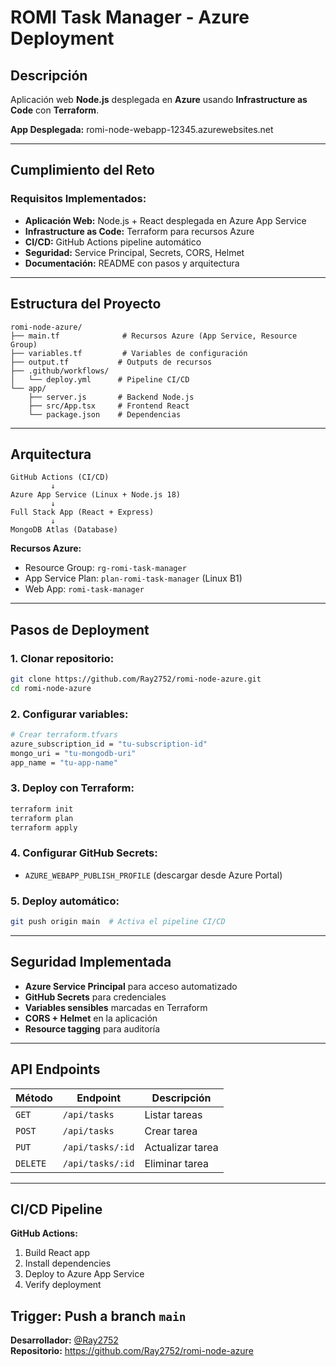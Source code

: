 # ROMI Task Manager - Azure Deployment

## Descripción

Aplicación web **Node.js** desplegada en **Azure** usando **Infrastructure as Code** con **Terraform**.

**App Desplegada:** romi-node-webapp-12345.azurewebsites.net

---

## **Cumplimiento del Reto**

### **Requisitos Implementados:**
- **Aplicación Web:** Node.js + React desplegada en Azure App Service
- **Infrastructure as Code:** Terraform para recursos Azure
- **CI/CD:** GitHub Actions pipeline automático
- **Seguridad:** Service Principal, Secrets, CORS, Helmet
- **Documentación:** README con pasos y arquitectura

---

## **Estructura del Proyecto**

```
romi-node-azure/
├── main.tf              # Recursos Azure (App Service, Resource Group)
├── variables.tf         # Variables de configuración
├── output.tf           # Outputs de recursos
├── .github/workflows/
│   └── deploy.yml      # Pipeline CI/CD
└── app/
    ├── server.js       # Backend Node.js
    ├── src/App.tsx     # Frontend React
    └── package.json    # Dependencias
```

---

## **Arquitectura**

```
GitHub Actions (CI/CD)
         ↓
Azure App Service (Linux + Node.js 18)
         ↓
Full Stack App (React + Express)
         ↓
MongoDB Atlas (Database)
```

**Recursos Azure:**
- Resource Group: `rg-romi-task-manager`
- App Service Plan: `plan-romi-task-manager` (Linux B1)
- Web App: `romi-task-manager`

---

## **Pasos de Deployment**

### **1. Clonar repositorio:**
```bash
git clone https://github.com/Ray2752/romi-node-azure.git
cd romi-node-azure
```

### **2. Configurar variables:**
```bash
# Crear terraform.tfvars
azure_subscription_id = "tu-subscription-id"
mongo_uri = "tu-mongodb-uri"
app_name = "tu-app-name"
```

### **3. Deploy con Terraform:**
```bash
terraform init
terraform plan
terraform apply
```

### **4. Configurar GitHub Secrets:**
- `AZURE_WEBAPP_PUBLISH_PROFILE` (descargar desde Azure Portal)

### **5. Deploy automático:**
```bash
git push origin main  # Activa el pipeline CI/CD
```

---

## **Seguridad Implementada**

- **Azure Service Principal** para acceso automatizado
- **GitHub Secrets** para credenciales
- **Variables sensibles** marcadas en Terraform
- **CORS + Helmet** en la aplicación
- **Resource tagging** para auditoría

---

## **API Endpoints**

| Método | Endpoint | Descripción |
|--------|----------|-------------|
| `GET` | `/api/tasks` | Listar tareas |
| `POST` | `/api/tasks` | Crear tarea |
| `PUT` | `/api/tasks/:id` | Actualizar tarea |
| `DELETE` | `/api/tasks/:id` | Eliminar tarea |

---

## **CI/CD Pipeline**

**GitHub Actions:**
1. Build React app
2. Install dependencies
3. Deploy to Azure App Service
4. Verify deployment

**Trigger:** Push a branch `main`
---
**Desarrollador:** [@Ray2752](https://github.com/Ray2752)  
**Repositorio:** https://github.com/Ray2752/romi-node-azure
